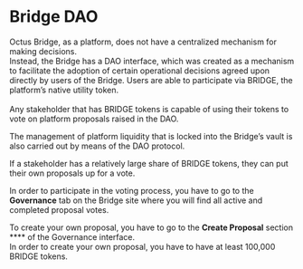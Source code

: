 # Bridge DAO

Octus Bridge, as a platform, does not have a centralized mechanism for making decisions.\
Instead, the Bridge has a DAO interface, which was created as a mechanism to facilitate the adoption of certain operational decisions agreed upon directly by users of the Bridge. Users are able to participate via BRIDGE, the platform’s native utility token. \
\
Any stakeholder that has BRIDGE tokens is capable of using their tokens to vote on platform proposals raised in the DAO.

The management of platform liquidity that is locked into the Bridge’s vault is also carried out by means of the DAO protocol.

If a stakeholder has a relatively large share of BRIDGE tokens, they can put their own proposals up for a vote.

In order to participate in the voting process, you have to go to the **Governance** tab on the Bridge site where you will find all active and completed proposal votes.

To create your own proposal, you have to go to the **Create Proposal** section **** of the Governance interface.\
In order to create your own proposal, you have to have at least 100,000 BRIDGE tokens.
